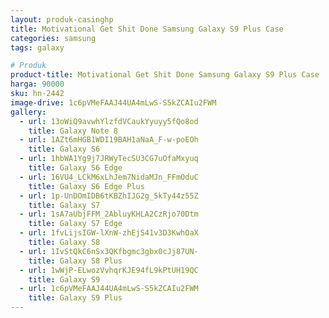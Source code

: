 ```yaml
---
layout: produk-casinghp
title: Motivational Get Shit Done Samsung Galaxy S9 Plus Case
categories: samsung
tags: galaxy

# Produk
product-title: Motivational Get Shit Done Samsung Galaxy S9 Plus Case
harga: 90000
sku: hn-2442
image-drive: 1c6pVMeFAAJ44UA4mLwS-S5kZCAIu2FWM
gallery:
  - url: 13oWiQ9avwhYlzfdVCaukYyuyy5fQo8od
    title: Galaxy Note 8
  - url: 1AZt6mHGB1WDI19BAH1aNaA_F-w-poEOh
    title: Galaxy S6
  - url: 1hbWA1Yg9j7JRWyTecSU3CG7uOfaMxyuq
    title: Galaxy S6 Edge
  - url: 16VU4_LCkM6xLhJem7NidaMJn_FFmOduC
    title: Galaxy S6 Edge Plus
  - url: 1p-UnDOmIDB6tKBZhIJG2g_5kTy44z55Z
    title: Galaxy S7
  - url: 1sA7aUbjFFM_2AbluyKHLA2CzRjo70Dtm
    title: Galaxy S7 Edge
  - url: 1fvLijsIGW-lXnW-zhEjS41v3D3KwhOaX
    title: Galaxy S8
  - url: 1IvStQkC6nSx3QKfbgmc3gbx0cJj87UN-
    title: Galaxy S8 Plus
  - url: 1wWjP-ELwozVvhqrKJE94fL9kPtUH19QC
    title: Galaxy S9
  - url: 1c6pVMeFAAJ44UA4mLwS-S5kZCAIu2FWM
    title: Galaxy S9 Plus
---
```

